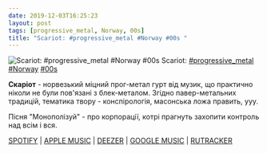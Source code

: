 ```yaml
---
date: 2019-12-03T16:25:23
layout: post
tags: [progressive_metal, Norway, 00s]
title: "Scariot: #progressive_metal #Norway #00s "
---
```

![Scariot: #progressive_metal #Norway #00s ](https://i.scdn.co/image/ab67616d0000b273ca644c1b6356d00b1c371c67)
Scariot: [#progressive_metal](/tags/#progressive_metal) [#Norway](/tags/#Norway) [#00s](/tags/#00s) 

**Скаріот** - норвезький міцний прог-метал гурт від музик, що практично ніколи не були пов&#39;язані з блек-металом. Згідно павер-метальних традицій, тематика твору - конспірологія, масонська ложа править, ууу.

Пісня &quot;Монополізуй&quot; - про корпорації, котрі прагнуть захопити контроль над всім і вся.

[SPOTIFY](https://open.spotify.com/album/3yl4GMeBj5G5bOuJW5qZWq) | [APPLE MUSIC](https://music.apple.com/us/album/strange-to-numbers/1093223728) | [DEEZER](https://www.deezer.com/album/12632008?utm_source=deezer&amp;utm_content=album-12632008&amp;utm_term=1601611822_1575383010&amp;utm_medium=web) | [GOOGLE MUSIC](https://play.google.com/music/m/Bwanrnbdyx4lkxa5hpz2xx6rriu?t=Strange_to_Numbers_-_Scariot) | [RUTRACKER](https://rutracker.org/forum/viewtopic.php?t=3436767)